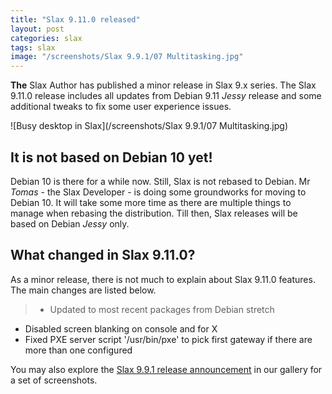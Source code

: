 ```yaml
---
title: "Slax 9.11.0 released"
layout: post
categories: slax
tags: slax
image: "/screenshots/Slax 9.9.1/07 Multitasking.jpg"
---
```


**The** Slax Author has published a minor release in Slax 9.x series. The Slax 9.11.0 release includes all updates from Debian 9.11 *Jessy* release and some additional tweaks to fix some user experience issues.

![Busy desktop in Slax](/screenshots/Slax 9.9.1/07 Multitasking.jpg)

## It is not based on Debian 10 yet!

Debian 10 is there for a while now. Still, Slax is not rebased to Debian. Mr *Tomas* - the Slax Developer - is doing some groundworks for moving to Debian 10. It will take some more time as there are multiple things to manage when rebasing the distribution. Till then, Slax releases will be based on Debian *Jessy* only.

## What changed in Slax 9.11.0?
As a minor release, there is not much to explain about Slax 9.11.0 features. The main changes are listed below.

> - Updated to most recent packages from Debian stretch
- Disabled screen blanking on console and for X
- Fixed PXE server script '/usr/bin/pxe' to pick first gateway if there are more than one configured

You may also explore the [Slax 9.9.1 release announcement](https://www.opensourcefeed.org/1-slax-9.9.1-release-screenshot/) in our gallery for a set of screenshots.
